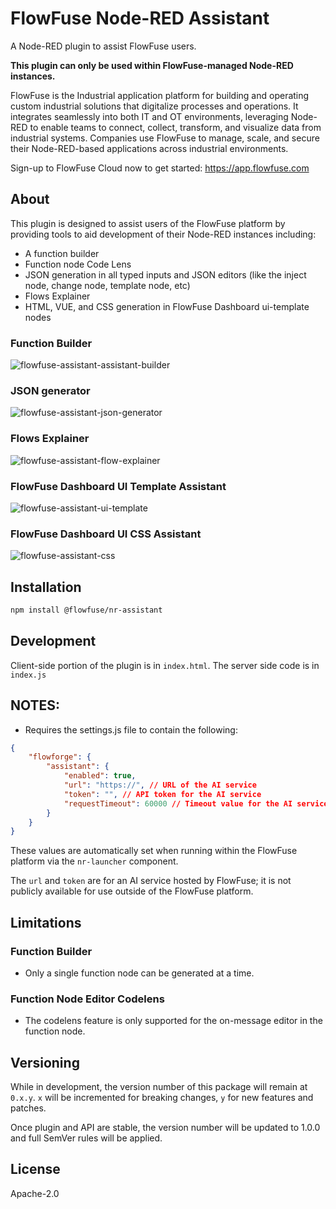 # FlowFuse Node-RED Assistant

A Node-RED plugin to assist FlowFuse users.


**This plugin can only be used within FlowFuse-managed Node-RED instances.**

FlowFuse is the Industrial application platform for building and operating custom industrial solutions that digitalize processes and operations. It integrates seamlessly into both IT and OT environments, leveraging Node-RED to enable teams to connect, collect, transform, and visualize data from industrial systems. Companies use FlowFuse to manage, scale, and secure their Node-RED-based applications across industrial environments.

Sign-up to FlowFuse Cloud now to get started: https://app.flowfuse.com

## About

This plugin is designed to assist users of the FlowFuse platform by providing tools to aid development of their Node-RED instances including:
* A function builder
* Function node Code Lens
* JSON generation in all typed inputs and JSON editors (like the inject node, change node, template node, etc)
* Flows Explainer
* HTML, VUE, and CSS generation in FlowFuse Dashboard ui-template nodes

### Function Builder
![flowfuse-assistant-assistant-builder](https://github.com/user-attachments/assets/6520eeaf-83f5-466e-ad32-6b4ae1d62954)

### JSON generator
![flowfuse-assistant-json-generator](https://github.com/user-attachments/assets/9d4bf3ef-7ea8-4e72-9e04-73712d5323e3)

### Flows Explainer
![flowfuse-assistant-flow-explainer](https://github.com/user-attachments/assets/20f5490f-469f-4f95-b63c-cdf216139bd0)

### FlowFuse Dashboard UI Template Assistant
![flowfuse-assistant-ui-template](https://github.com/user-attachments/assets/c6810553-40c0-429e-aa6b-039317b1dc30)

### FlowFuse Dashboard UI CSS Assistant
![flowfuse-assistant-css](https://github.com/user-attachments/assets/fea87030-294e-4bce-a9ce-146249ee0459)


## Installation

```bash
npm install @flowfuse/nr-assistant
```

## Development

Client-side portion of the plugin is in `index.html`. The server side code is in `index.js`


## NOTES:

* Requires the settings.js file to contain the following:

```json
{
    "flowforge": {
        "assistant": {
            "enabled": true,
            "url": "https://", // URL of the AI service
            "token": "", // API token for the AI service
            "requestTimeout": 60000 // Timeout value for the AI service request
        }
    }
}
```

These values are automatically set when running within the FlowFuse platform via the `nr-launcher` component.

The `url` and `token` are for an AI service hosted by FlowFuse; it is not publicly available for use outside of the FlowFuse platform.


## Limitations

### Function Builder
* Only a single function node can be generated at a time.

### Function Node Editor Codelens
* The codelens feature is only supported for the on-message editor in the function node.

## Versioning

While in development, the version number of this package will remain at `0.x.y`.
`x` will be incremented for breaking changes, `y` for new features and patches.

Once plugin and API are stable, the version number will be updated to 1.0.0 and full SemVer rules will be applied.

## License

Apache-2.0
